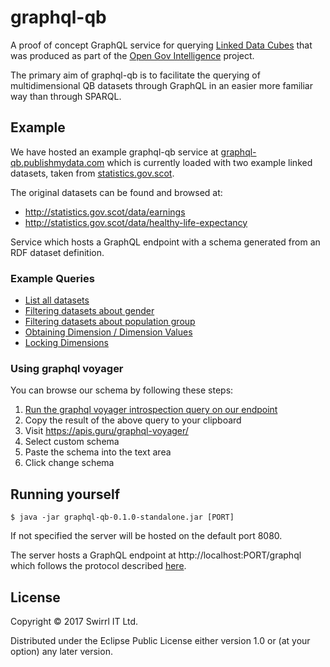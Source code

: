 # graphql-qb

A proof of concept GraphQL service for
querying [Linked Data Cubes](https://www.w3.org/TR/vocab-data-cube/)
that was produced as part of
the [Open Gov Intelligence](http://www.opengovintelligence.eu/)
project.

The primary aim of graphql-qb is to facilitate the querying of
multidimensional QB datasets through GraphQL in an easier more familiar
way than through SPARQL.

## Example

We have hosted an example graphql-qb service
at
[graphql-qb.publishmydata.com](http://graphql-qb.publishmydata.com/)
which is currently loaded with two example linked datasets, taken
from [statistics.gov.scot](http://statistics.gov.scot/).

The original datasets can be found and browsed at:

- http://statistics.gov.scot/data/earnings
- http://statistics.gov.scot/data/healthy-life-expectancy

Service which hosts a GraphQL endpoint with a schema generated from an
RDF dataset definition.

### Example Queries

- [List all datasets](http://graphql-qb.publishmydata.com/index.html?query=%7B%0A%20%20datasets%20%7B%0A%20%20%20%20uri%0A%20%20%20%20title%0A%20%20%20%20description%0A%20%20%7D%20%0A%7D)
- [Filtering datasets about gender](http://graphql-qb.publishmydata.com/index.html?query=%7B%0A%20%20datasets(dimensions%3A%7Band%3A%5B%22http%3A%2F%2Fstatistics.gov.scot%2Fdef%2Fdimension%2Fgender%22%5D%7D)%20%7B%0A%20%20%20%20uri%0A%20%20%20%20title%0A%20%20%7D%0A%7D) 
- [Filtering datasets about population group](http://graphql-qb.publishmydata.com/index.html?query=%7B%0A%20%20datasets(dimensions%3A%7Band%3A%5B%22http%3A%2F%2Fstatistics.gov.scot%2Fdef%2Fdimension%2FpopulationGroup%22%5D%7D)%20%7B%0A%20%20%20%20uri%0A%20%20%20%20title%0A%20%20%7D%0A%7D)
- [Obtaining Dimension / Dimension Values](http://graphql-qb.publishmydata.com/index.html?query=%7B%0A%0A%20%20dataset_earnings%20%7B%0A%20%20%20%20title%0A%20%20%20%20description%0A%20%20%20%20dimensions%20%7B%0A%20%20%20%20%20%20uri%0A%20%20%20%20%20%20values%20%7B%0A%20%20%20%20%20%20%20%20label%0A%20%20%20%20%20%20%20%20uri%0A%20%20%20%20%20%20%7D%0A%20%20%20%20%7D%0A%20%20%7D%0A%7D)
- [Locking Dimensions](http://graphql-qb.publishmydata.com/index.html?query=%7B%0A%0A%20%20dataset_earnings%20%7B%0A%20%20%20%20title%0A%20%20%20%20description%0A%20%20%20%20observations(dimensions%3A%7Bgender%3AALL%20population_group%3AWORKPLACE_BASED%20measure_type%3AMEDIAN%7D)%20%7B%0A%20%20%20%20%20%20matches%20%7B%0A%20%20%20%20%20%20%20%20median%0A%20%20%20%20%20%20%20%20reference_area%0A%20%20%20%20%20%20%20%20reference_period%0A%20%20%20%20%20%20%7D%0A%20%20%20%20%7D%0A%20%20%7D%0A%7D)

### Using graphql voyager 

You can browse our schema by following these steps:

1. [Run the graphql voyager introspection query on our endpoint](http://graphql-qb.publishmydata.com/index.html?query=%0A%20%20query%20IntrospectionQuery%20%7B%0A%20%20%20%20__schema%20%7B%0A%20%20%20%20%20%20queryType%20%7B%20name%20%7D%0A%20%20%20%20%20%20mutationType%20%7B%20name%20%7D%0A%20%20%20%20%20%20subscriptionType%20%7B%20name%20%7D%0A%20%20%20%20%20%20types%20%7B%0A%20%20%20%20%20%20%20%20...FullType%0A%20%20%20%20%20%20%7D%0A%20%20%20%20%20%20directives%20%7B%0A%20%20%20%20%20%20%20%20name%0A%20%20%20%20%20%20%20%20description%0A%20%20%20%20%20%20%20%20locations%0A%20%20%20%20%20%20%20%20args%20%7B%0A%20%20%20%20%20%20%20%20%20%20...InputValue%0A%20%20%20%20%20%20%20%20%7D%0A%20%20%20%20%20%20%7D%0A%20%20%20%20%7D%0A%20%20%7D%0A%0A%20%20fragment%20FullType%20on%20__Type%20%7B%0A%20%20%20%20kind%0A%20%20%20%20name%0A%20%20%20%20description%0A%20%20%20%20fields(includeDeprecated%3A%20true)%20%7B%0A%20%20%20%20%20%20name%0A%20%20%20%20%20%20description%0A%20%20%20%20%20%20args%20%7B%0A%20%20%20%20%20%20%20%20...InputValue%0A%20%20%20%20%20%20%7D%0A%20%20%20%20%20%20type%20%7B%0A%20%20%20%20%20%20%20%20...TypeRef%0A%20%20%20%20%20%20%7D%0A%20%20%20%20%20%20isDeprecated%0A%20%20%20%20%20%20deprecationReason%0A%20%20%20%20%7D%0A%20%20%20%20inputFields%20%7B%0A%20%20%20%20%20%20...InputValue%0A%20%20%20%20%7D%0A%20%20%20%20interfaces%20%7B%0A%20%20%20%20%20%20...TypeRef%0A%20%20%20%20%7D%0A%20%20%20%20enumValues(includeDeprecated%3A%20true)%20%7B%0A%20%20%20%20%20%20name%0A%20%20%20%20%20%20description%0A%20%20%20%20%20%20isDeprecated%0A%20%20%20%20%20%20deprecationReason%0A%20%20%20%20%7D%0A%20%20%20%20possibleTypes%20%7B%0A%20%20%20%20%20%20...TypeRef%0A%20%20%20%20%7D%0A%20%20%7D%0A%0A%20%20fragment%20InputValue%20on%20__InputValue%20%7B%0A%20%20%20%20name%0A%20%20%20%20description%0A%20%20%20%20type%20%7B%20...TypeRef%20%7D%0A%20%20%20%20defaultValue%0A%20%20%7D%0A%0A%20%20fragment%20TypeRef%20on%20__Type%20%7B%0A%20%20%20%20kind%0A%20%20%20%20name%0A%20%20%20%20ofType%20%7B%0A%20%20%20%20%20%20kind%0A%20%20%20%20%20%20name%0A%20%20%20%20%20%20ofType%20%7B%0A%20%20%20%20%20%20%20%20kind%0A%20%20%20%20%20%20%20%20name%0A%20%20%20%20%20%20%20%20ofType%20%7B%0A%20%20%20%20%20%20%20%20%20%20kind%0A%20%20%20%20%20%20%20%20%20%20name%0A%20%20%20%20%20%20%20%20%20%20ofType%20%7B%0A%20%20%20%20%20%20%20%20%20%20%20%20kind%0A%20%20%20%20%20%20%20%20%20%20%20%20name%0A%20%20%20%20%20%20%20%20%20%20%20%20ofType%20%7B%0A%20%20%20%20%20%20%20%20%20%20%20%20%20%20kind%0A%20%20%20%20%20%20%20%20%20%20%20%20%20%20name%0A%20%20%20%20%20%20%20%20%20%20%20%20%20%20ofType%20%7B%0A%20%20%20%20%20%20%20%20%20%20%20%20%20%20%20%20kind%0A%20%20%20%20%20%20%20%20%20%20%20%20%20%20%20%20name%0A%20%20%20%20%20%20%20%20%20%20%20%20%20%20%20%20ofType%20%7B%0A%20%20%20%20%20%20%20%20%20%20%20%20%20%20%20%20%20%20kind%0A%20%20%20%20%20%20%20%20%20%20%20%20%20%20%20%20%20%20name%0A%20%20%20%20%20%20%20%20%20%20%20%20%20%20%20%20%7D%0A%20%20%20%20%20%20%20%20%20%20%20%20%20%20%7D%0A%20%20%20%20%20%20%20%20%20%20%20%20%7D%0A%20%20%20%20%20%20%20%20%20%20%7D%0A%20%20%20%20%20%20%20%20%7D%0A%20%20%20%20%20%20%7D%0A%20%20%20%20%7D%0A%20%20%7D%0A)
2. Copy the result of the above query to your clipboard
3. Visit https://apis.guru/graphql-voyager/
4. Select custom schema
5. Paste the schema into the text area
6. Click change schema

## Running yourself

    $ java -jar graphql-qb-0.1.0-standalone.jar [PORT]

If not specified the server will be hosted on the default port 8080.

The server hosts a GraphQL endpoint at http://localhost:PORT/graphql which follows the
protocol described [here](http://graphql.org/learn/serving-over-http/).

## License

Copyright © 2017 Swirrl IT Ltd.

Distributed under the Eclipse Public License either version 1.0 or (at
your option) any later version.
